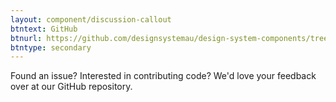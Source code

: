 ```yaml
---
layout: component/discussion-callout
btntext: GitHub
btnurl: https://github.com/designsystemau/design-system-components/tree/master/packages/headings
btntype: secondary
---
```


 Found an issue? Interested in contributing code? We'd love your feedback over at our GitHub repository.

